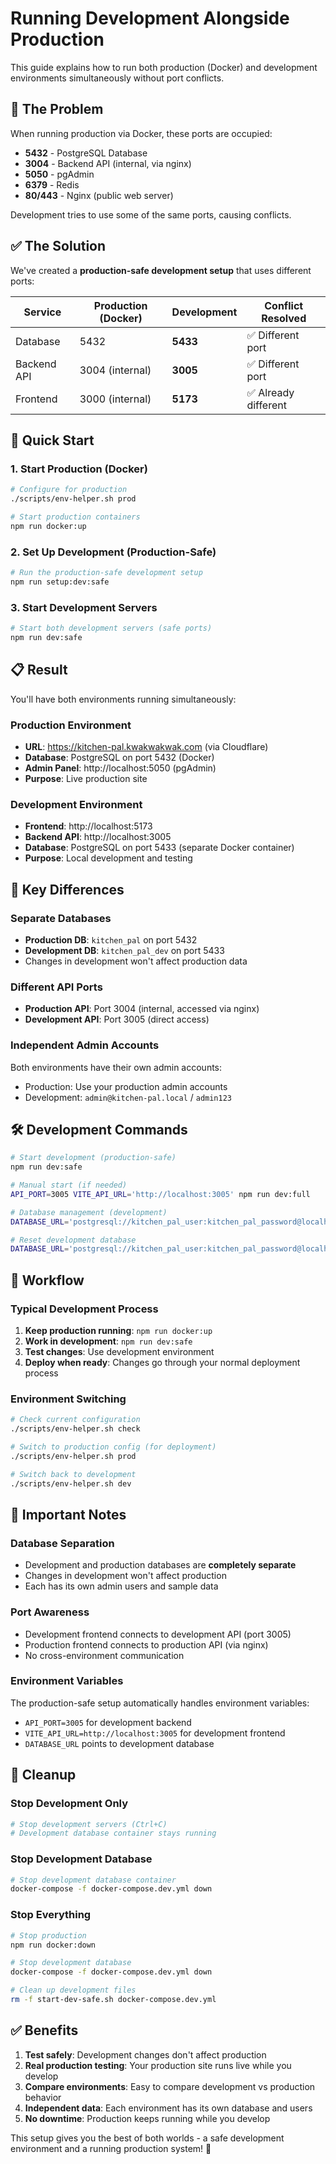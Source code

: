# Running Development Alongside Production

This guide explains how to run both production (Docker) and development environments simultaneously without port conflicts.

## 🚨 The Problem

When running production via Docker, these ports are occupied:
- **5432** - PostgreSQL Database
- **3004** - Backend API (internal, via nginx)
- **5050** - pgAdmin
- **6379** - Redis
- **80/443** - Nginx (public web server)

Development tries to use some of the same ports, causing conflicts.

## ✅ The Solution

We've created a **production-safe development setup** that uses different ports:

| Service | Production (Docker) | Development | Conflict Resolved |
|---------|--------------------|--------------|--------------------|
| Database | 5432 | **5433** | ✅ Different port |
| Backend API | 3004 (internal) | **3005** | ✅ Different port |
| Frontend | 3000 (internal) | **5173** | ✅ Already different |

## 🚀 Quick Start

### 1. Start Production (Docker)
```bash
# Configure for production
./scripts/env-helper.sh prod

# Start production containers
npm run docker:up
```

### 2. Set Up Development (Production-Safe)
```bash
# Run the production-safe development setup
npm run setup:dev:safe
```

### 3. Start Development Servers
```bash
# Start both development servers (safe ports)
npm run dev:safe
```

## 📋 Result

You'll have both environments running simultaneously:

### Production Environment
- **URL**: https://kitchen-pal.kwakwakwak.com (via Cloudflare)
- **Database**: PostgreSQL on port 5432 (Docker)
- **Admin Panel**: http://localhost:5050 (pgAdmin)
- **Purpose**: Live production site

### Development Environment  
- **Frontend**: http://localhost:5173
- **Backend API**: http://localhost:3005
- **Database**: PostgreSQL on port 5433 (separate Docker container)
- **Purpose**: Local development and testing

## 🔧 Key Differences

### Separate Databases
- **Production DB**: `kitchen_pal` on port 5432
- **Development DB**: `kitchen_pal_dev` on port 5433
- Changes in development won't affect production data

### Different API Ports
- **Production API**: Port 3004 (internal, accessed via nginx)
- **Development API**: Port 3005 (direct access)

### Independent Admin Accounts
Both environments have their own admin accounts:
- Production: Use your production admin accounts
- Development: `admin@kitchen-pal.local` / `admin123`

## 🛠️ Development Commands

```bash
# Start development (production-safe)
npm run dev:safe

# Manual start (if needed)
API_PORT=3005 VITE_API_URL='http://localhost:3005' npm run dev:full

# Database management (development)
DATABASE_URL='postgresql://kitchen_pal_user:kitchen_pal_password@localhost:5433/kitchen_pal_dev' npm run db:studio

# Reset development database
DATABASE_URL='postgresql://kitchen_pal_user:kitchen_pal_password@localhost:5433/kitchen_pal_dev' npm run db:reset
```

## 🔄 Workflow

### Typical Development Process
1. **Keep production running**: `npm run docker:up`
2. **Work in development**: `npm run dev:safe`
3. **Test changes**: Use development environment
4. **Deploy when ready**: Changes go through your normal deployment process

### Environment Switching
```bash
# Check current configuration
./scripts/env-helper.sh check

# Switch to production config (for deployment)
./scripts/env-helper.sh prod

# Switch back to development
./scripts/env-helper.sh dev
```

## 🚨 Important Notes

### Database Separation
- Development and production databases are **completely separate**
- Changes in development won't affect production
- Each has its own admin users and sample data

### Port Awareness
- Development frontend connects to development API (port 3005)
- Production frontend connects to production API (via nginx)
- No cross-environment communication

### Environment Variables
The production-safe setup automatically handles environment variables:
- `API_PORT=3005` for development backend
- `VITE_API_URL=http://localhost:3005` for development frontend
- `DATABASE_URL` points to development database

## 🧹 Cleanup

### Stop Development Only
```bash
# Stop development servers (Ctrl+C)
# Development database container stays running
```

### Stop Development Database
```bash
# Stop development database container
docker-compose -f docker-compose.dev.yml down
```

### Stop Everything
```bash
# Stop production
npm run docker:down

# Stop development database
docker-compose -f docker-compose.dev.yml down

# Clean up development files
rm -f start-dev-safe.sh docker-compose.dev.yml
```

## ✅ Benefits

1. **Test safely**: Development changes don't affect production
2. **Real production testing**: Your production site runs live while you develop
3. **Compare environments**: Easy to compare development vs production behavior
4. **Independent data**: Each environment has its own database and users
5. **No downtime**: Production keeps running while you develop

This setup gives you the best of both worlds - a safe development environment and a running production system! 🎉 